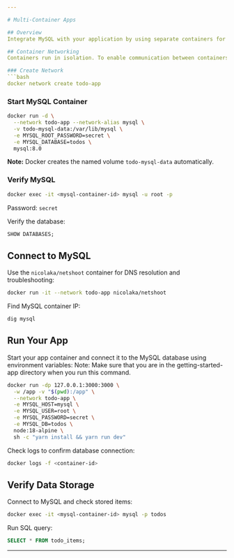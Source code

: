 ```yaml
---

# Multi-Container Apps

## Overview
Integrate MySQL with your application by using separate containers for each service. This approach allows for better scaling, isolation, and flexibility. Here's how to set up a MySQL container alongside your app.

## Container Networking
Containers run in isolation. To enable communication between containers, they must be on the same network.

### Create Network
```bash
docker network create todo-app
```

### Start MySQL Container
```bash
docker run -d \
  --network todo-app --network-alias mysql \
  -v todo-mysql-data:/var/lib/mysql \
  -e MYSQL_ROOT_PASSWORD=secret \
  -e MYSQL_DATABASE=todos \
  mysql:8.0
```

**Note:** Docker creates the named volume `todo-mysql-data` automatically.

### Verify MySQL
```bash
docker exec -it <mysql-container-id> mysql -u root -p
```
Password: `secret`

Verify the database:
```sql
SHOW DATABASES;
```

## Connect to MySQL
Use the `nicolaka/netshoot` container for DNS resolution and troubleshooting:
```bash
docker run -it --network todo-app nicolaka/netshoot
```
Find MySQL container IP:
```bash
dig mysql
```

## Run Your App
Start your app container and connect it to the MySQL database using environment variables:
Note: Make sure that you are in the getting-started-app directory when you run this command.
```bash
docker run -dp 127.0.0.1:3000:3000 \
  -w /app -v "$(pwd):/app" \
  --network todo-app \
  -e MYSQL_HOST=mysql \
  -e MYSQL_USER=root \
  -e MYSQL_PASSWORD=secret \
  -e MYSQL_DB=todos \
  node:18-alpine \
  sh -c "yarn install && yarn run dev"
```

Check logs to confirm database connection:
```bash
docker logs -f <container-id>
```

## Verify Data Storage
Connect to MySQL and check stored items:
```bash
docker exec -it <mysql-container-id> mysql -p todos
```
Run SQL query:
```sql
SELECT * FROM todo_items;
```

---
```

